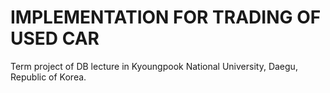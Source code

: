 # IMPLEMENTATION FOR TRADING OF USED CAR              
Term project of DB lecture in Kyoungpook National University, Daegu, Republic of Korea.

